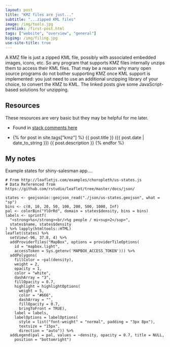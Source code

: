 ```yaml
---
layout: post
title: "KMZ files are just..."
subtitle: "...zipped KML files"
image: /img/tools.jpg
permlink: /first-post.html
tags: ["website", "overview", "general"]
bigimg: /img/filing.jpg
use-site-title: true
---
```


A KMZ file is just a zipped KML file, possibly with associated embedded images, icons, etc. So any program that supports KMZ files internally unzips them to access their KML files. That may be a reason why many open source programs do not bother supporting KMZ once KML support is implemented: you just need to use an additional unzipping library of your choice, to convert the KMZ to KML. The linked posts give some JavaScript-based solutions for unzipping.

## Resources

These resources are very basic but they may be helpful for me later.

- Found in [stack comments here](https://stackoverflow.com/questions/35867793/using-kmz-file-in-leaflet-map)

- {% for post in site.tags["kmz"] %}
    {{ post.title }} ({{ post.date | date_to_string }})
      {{ post.description }}
  {% endfor %}

## My notes

Example states for shiny-salesman app....

```
# From http://leafletjs.com/examples/choropleth/us-states.js
# Data Referenced from https://github.com/rstudio/leaflet/tree/master/docs/json/

states <- geojsonio::geojson_read("./json/us-states.geojson", what = "sp")
bins <- c(0, 10, 20, 50, 100, 200, 500, 1000, Inf)
pal <- colorBin("YlOrRd", domain = states$density, bins = bins)
labels <- sprintf(
  "<strong>%s</strong><br/>%g people / mi<sup>2</sup>",
  states$name, states$density
) %>% lapply(htmltools::HTML)
leaflet(states) %>%
  setView(-96, 37.8, 4) %>%
  addProviderTiles("MapBox", options = providerTileOptions(
    id = "mapbox.light",
    accessToken = Sys.getenv('MAPBOX_ACCESS_TOKEN'))) %>%
  addPolygons(
    fillColor = ~pal(density),
    weight = 2,
    opacity = 1,
    color = "white",
    dashArray = "3",
    fillOpacity = 0.7,
    highlight = highlightOptions(
      weight = 5,
      color = "#666",
      dashArray = "",
      fillOpacity = 0.7,
      bringToFront = TRUE),
    label = labels,
    labelOptions = labelOptions(
      style = list("font-weight" = "normal", padding = "3px 8px"),
      textsize = "15px",
      direction = "auto")) %>%
  addLegend(pal = pal, values = ~density, opacity = 0.7, title = NULL,
    position = "bottomright")
```

